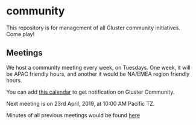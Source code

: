 # community
This repository is for management of all Gluster community initiatives. Come play!

## Meetings

We host a community meeting every week, on Tuesdays. One week, it will be APAC
friendly hours, and another it would be NA/EMEA region friendly hours.

You can add [this calendar](https://calendar.google.com/calendar/b/1?cid=dmViajVibDBrbnNiOWQwY205ZWg5cGJsaTRAZ3JvdXAuY2FsZW5kYXIuZ29vZ2xlLmNvbQ) to get notification on Gluster Community.

Next meeting is on 23rd April, 2019, at 10:00 AM Pacific TZ.

Minutes of all previous meetings would be found [here](./meetings/)
